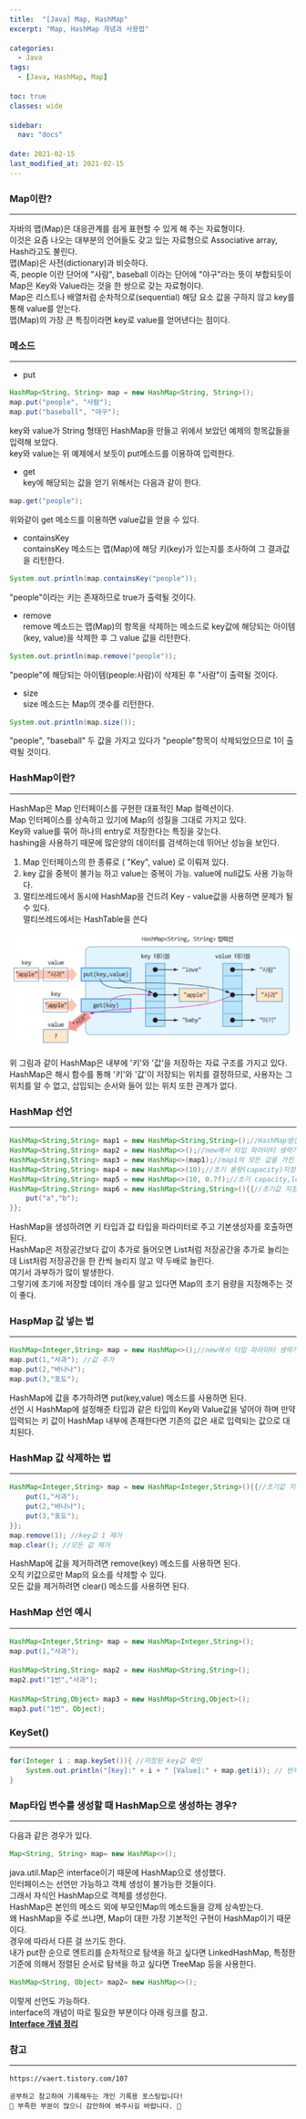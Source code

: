 ```yaml
---
title:  "[Java] Map, HashMap"
excerpt: "Map, HashMap 개념과 사용법"

categories:
  - Java
tags:
  - [Java, HashMap, Map]

toc: true
classes: wide

sidebar:
  nav: "docs"

date: 2021-02-15
last_modified_at: 2021-02-15
---
```


### Map이란?
---
자바의 맵(Map)은 대응관계를 쉽게 표현할 수 있게 해 주는 자료형이다.<br>
이것은 요즘 나오는 대부분의 언어들도 갖고 있는 자료형으로 Associative array, Hash라고도 불린다.<br>
맵(Map)은 사전(dictionary)과 비슷하다.<br>
즉, people 이란 단어에 "사람", baseball 이라는 단어에 "야구"라는 뜻이 부합되듯이 Map은 Key와 Value라는 것을 한 쌍으로 갖는 자료형이다.<br>
Map은 리스트나 배열처럼 순차적으로(sequential) 해당 요소 값을 구하지 않고 key를 통해 value를 얻는다.<br>
맵(Map)의 가장 큰 특징이라면 key로 value를 얻어낸다는 점이다.

### 메소드
---
- put<br>

```java
HashMap<String, String> map = new HashMap<String, String>();
map.put("people", "사람");
map.put("baseball", "야구");
```

key와 value가 String 형태인 HashMap을 만들고 위에서 보았던 예제의 항목값들을 입력해 보았다.<br>
key와 value는 위 예제에서 보듯이 put메소드를 이용하여 입력한다.

- get<br>
key에 해당되는 값을 얻기 위해서는 다음과 같이 한다.

```java
map.get("people");
```

위와같이 get 메소드를 이용하면 value값을 얻을 수 있다.

- containsKey<br>
containsKey 메소드는 맵(Map)에 해당 키(key)가 있는지를 조사하여 그 결과값을 리턴한다.

```java
System.out.println(map.containsKey("people"));
```

"people"이라는 키는 존재하므로 true가 출력될 것이다.

- remove<br>
remove 메소드는 맵(Map)의 항목을 삭제하는 메소드로 key값에 해당되는 아이템(key, value)을 삭제한 후 그 value 값을 리턴한다.

```java
System.out.println(map.remove("people"));
```

"people"에 해당되는 아이템(people:사람)이 삭제된 후 "사람"이 출력될 것이다.

- size<br>
size 메소드는 Map의 갯수를 리턴한다.

```java
System.out.println(map.size());
```

"people", "baseball" 두 값을 가지고 있다가 "people"항목이 삭제되었으므로 1이 출력될 것이다.

### HashMap이란?
---
HashMap은 Map 인터페이스를 구현한 대표적인 Map 컬렉션이다.<br>
Map 인터페이스를 상속하고 있기에 Map의 성질을 그대로 가지고 있다.<br>
Key와 value를 묶어 하나의 entry로 저장한다는 특징을 갖는다.<br>
hashing을 사용하기 때문에 많은양의 데이터를 검색하는데 뛰어난 성능을 보인다.

1. Map 인터페이스의 한 종류로 ( "Key", value) 로 이뤄져 있다.
2. key 값을 중복이 불가능 하고 value는 중복이 가능. value에 null값도 사용 가능하다.
3. 멀티쓰레드에서 동시에 HashMap을 건드려 Key - value값을 사용하면 문제가 될 수 있다.<br>멀티쓰레드에서는 HashTable을 쓴다

![Spring_HashMap](/imgsrc/Spring_HashMap.JPG)<br>

위 그림과 같이 HashMap은 내부에 '키'와 '값'을 저장하는 자료 구조를 가지고 있다.<br>
HashMap은 해시 함수를 통해 '키'와 '값'이 저장되는 위치를 결정하므로, 사용자는 그 위치를 알 수 없고, 삽입되는 순서와 들어 있는 위치 또한 관계가 없다. 

### HashMap 선언
---

```java
HashMap<String,String> map1 = new HashMap<String,String>();//HashMap생성
HashMap<String,String> map2 = new HashMap<>();//new에서 타입 파라미터 생략가능
HashMap<String,String> map3 = new HashMap<>(map1);//map1의 모든 값을 가진 HashMap생성
HashMap<String,String> map4 = new HashMap<>(10);//초기 용량(capacity)지정
HashMap<String,String> map5 = new HashMap<>(10, 0.7f);//초기 capacity,load factor지정
HashMap<String,String> map6 = new HashMap<String,String>(){{//초기값 지정
    put("a","b");
}};
```

HashMap을 생성하려면 키 타입과 값 타입을 파라미터로 주고 기본생성자를 호출하면 된다.<br>
HashMap은 저장공간보다 값이 추가로 들어오면 List처럼 저장공간을 추가로 늘리는데 List처럼 저장공간을 한 칸씩 늘리지 않고 약 두배로 늘린다.<br>
여기서 과부하가 많이 발생한다.<br>
그렇기에 초기에 저장할 데이터 개수를 알고 있다면 Map의 초기 용량을 지정해주는 것이 좋다.

### HaspMap 값 넣는 법
---

```java
HashMap<Integer,String> map = new HashMap<>();//new에서 타입 파라미터 생략가능
map.put(1,"사과"); //값 추가
map.put(2,"바나나");
map.put(3,"포도");
```
HashMap에 값을 추가하려면 put(key,value) 메소드를 사용하면 된다.<br>
선언 시 HashMap에 설정해준 타입과 같은 타입의 Key와 Value값을 넣어야 하며 만약 입력되는 키 값이 HashMap 내부에 존재한다면 기존의 값은 새로 입력되는 값으로 대치된다.

### HashMap 값 삭제하는 법
---

```java
HashMap<Integer,String> map = new HashMap<Integer,String>(){{//초기값 지정
    put(1,"사과");
    put(2,"바나나");
    put(3,"포도");
}};
map.remove(1); //key값 1 제거
map.clear(); //모든 값 제거
```

HashMap에 값을 제거하려면 remove(key) 메소드를 사용하면 된다.<br>
오직 키값으로만 Map의 요소를 삭제할 수 있다.<br>
모든 값을 제거하려면 clear() 메소드를 사용하면 된다.

### HashMap 선언 예시
---

```java
HashMap<Integer,String> map = new HashMap<Integer,String>();
map.put(1,"사과");

HashMap<String,String> map2 = new HashMap<String,String>();
map2.put("1번","사과");

HashMap<String,Object> map3 = new HashMap<String,Object>();
map3.put("1번", Object);
```

### KeySet()
---

```java
for(Integer i : map.keySet()){ //저장된 key값 확인
    System.out.println("[Key]:" + i + " [Value]:" + map.get(i)); // 반복문을 돌려서 설정하는 예시
}
```

### Map타입 변수를 생성할 때 HashMap으로 생성하는 경우?
---
다음과 같은 경우가 있다.

```java
Map<String, String> map= new HashMap<>();
```

java.util.Map은 interface이기 때문에 HashMap으로 생성했다.<br>
인터페이스는 선언만 가능하고 객체 생성이 불가능한 것들이다.<br>
그래서 자식인 HashMap으로 객체를 생성한다.<br>
HashMap은 본인의 메소드 외에 부모인Map의 메소드들을 강제 상속받는다.<br>
왜 HashMap을 주로 쓰냐면, Map이 대한 가장 기본적인 구현이 HashMap이기 때문이다.<br>
경우에 따라서 다른 걸 쓰기도 한다.<br>
내가 put한 순으로 엔트리를 순차적으로 탐색을 하고 싶다면 LinkedHashMap, 특정한 기준에 의해서 정렬된 순서로 탐색을 하고 싶다면 TreeMap 등을 사용한다.

```java
HashMap<String, Object> map2= new HashMap<>();
```

이렇게 선언도 가능하다.<br>
interface의 개념이 따로 필요한 부분이다 아래 링크를 참고.<br>
[**Interface 개념 정리**](https://eunrin15.github.io/java/java-interface)

### 참고
---

```
https://vaert.tistory.com/107
```

```
공부하고 참고하여 기록해두는 개인 기록용 포스팅입니다!
🤔 부족한 부분이 많으니 감안하여 봐주시길 바랍니다. 🤔
```